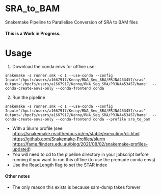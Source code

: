 # SRA_to_BAM
Snakemake Pipeline to Parallelise Conversion of SRA to BAM files

#### This is a Work in Progress.

# Usage

1. Download the conda envs for offline use:
```console
snakemake -s runner.smk -c 1 --use-conda --config Input='/hpcfs/users/a1667917/Kenny/RNA_Seq_SRA/PRJNA453457/sras' Output='/hpcfs/users/a1667917/Kenny/RNA_Seq_SRA/PRJNA453457/bams'  --conda-create-envs-only --conda-frontend conda
```

2. Run the pipeline

```console
snakemake -s runner.smk -c 1 --use-conda --config Input='/hpcfs/users/a1667917/Kenny/RNA_Seq_SRA/PRJNA453457/sras' Output='/hpcfs/users/a1667917/Kenny/RNA_Seq_SRA/PRJNA453457/bams'  --conda-create-envs-only --conda-frontend conda --profile sra_to_bam
```

* With a Slurm profile (see https://snakemake.readthedocs.io/en/stable/executing/cli.html https://github.com/Snakemake-Profiles/slurm https://fame.flinders.edu.au/blog/2021/08/02/snakemake-profiles-updated)
* You will need to cd to the pipeline directory in your jobscript before running if you want to run this offline (to use the premade conda envs)
* Use the ReadLength flag to set the STAR index


#### Other notes
* The only reason this exists is because sam-dump takes forever
